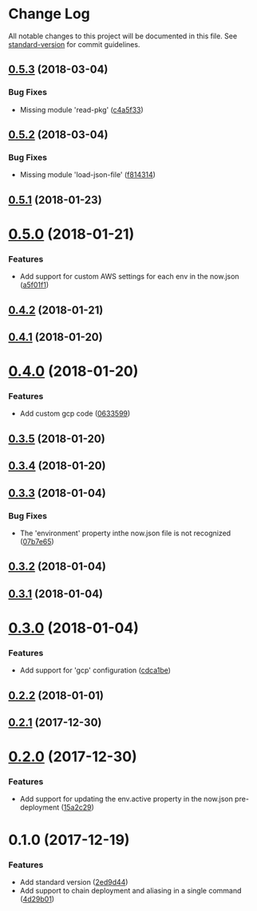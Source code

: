 # Change Log

All notable changes to this project will be documented in this file. See [standard-version](https://github.com/conventional-changelog/standard-version) for commit guidelines.

<a name="0.5.3"></a>
## [0.5.3](https://github.com/nicolasdao/now-flow/compare/v0.5.2...v0.5.3) (2018-03-04)


### Bug Fixes

* Missing module 'read-pkg' ([c4a5f33](https://github.com/nicolasdao/now-flow/commit/c4a5f33))



<a name="0.5.2"></a>
## [0.5.2](https://github.com/nicolasdao/now-flow/compare/v0.5.1...v0.5.2) (2018-03-04)


### Bug Fixes

* Missing module 'load-json-file' ([f814314](https://github.com/nicolasdao/now-flow/commit/f814314))



<a name="0.5.1"></a>
## [0.5.1](https://github.com/nicolasdao/now-flow/compare/v0.5.0...v0.5.1) (2018-01-23)



<a name="0.5.0"></a>
# [0.5.0](https://github.com/nicolasdao/now-flow/compare/v0.4.2...v0.5.0) (2018-01-21)


### Features

* Add support for custom AWS settings for each env in the now.json ([a5f01f1](https://github.com/nicolasdao/now-flow/commit/a5f01f1))



<a name="0.4.2"></a>
## [0.4.2](https://github.com/nicolasdao/now-flow/compare/v0.4.1...v0.4.2) (2018-01-21)



<a name="0.4.1"></a>
## [0.4.1](https://github.com/nicolasdao/now-flow/compare/v0.4.0...v0.4.1) (2018-01-20)



<a name="0.4.0"></a>
# [0.4.0](https://github.com/nicolasdao/now-flow/compare/v0.3.5...v0.4.0) (2018-01-20)


### Features

* Add custom gcp code ([0633599](https://github.com/nicolasdao/now-flow/commit/0633599))



<a name="0.3.5"></a>
## [0.3.5](https://github.com/nicolasdao/now-flow/compare/v0.3.4...v0.3.5) (2018-01-20)



<a name="0.3.4"></a>
## [0.3.4](https://github.com/nicolasdao/now-flow/compare/v0.3.3...v0.3.4) (2018-01-20)



<a name="0.3.3"></a>
## [0.3.3](https://github.com/nicolasdao/now-flow/compare/v0.3.2...v0.3.3) (2018-01-04)


### Bug Fixes

* The 'environment' property inthe now.json file is not recognized ([07b7e65](https://github.com/nicolasdao/now-flow/commit/07b7e65))



<a name="0.3.2"></a>
## [0.3.2](https://github.com/nicolasdao/now-flow/compare/v0.3.1...v0.3.2) (2018-01-04)



<a name="0.3.1"></a>
## [0.3.1](https://github.com/nicolasdao/now-flow/compare/v0.3.0...v0.3.1) (2018-01-04)



<a name="0.3.0"></a>
# [0.3.0](https://github.com/nicolasdao/now-flow/compare/v0.2.2...v0.3.0) (2018-01-04)


### Features

* Add support for 'gcp' configuration ([cdca1be](https://github.com/nicolasdao/now-flow/commit/cdca1be))



<a name="0.2.2"></a>
## [0.2.2](https://github.com/nicolasdao/now-flow/compare/v0.2.1...v0.2.2) (2018-01-01)



<a name="0.2.1"></a>
## [0.2.1](https://github.com/nicolasdao/now-flow/compare/v0.2.0...v0.2.1) (2017-12-30)



<a name="0.2.0"></a>
# [0.2.0](https://github.com/nicolasdao/now-flow/compare/v0.1.0...v0.2.0) (2017-12-30)


### Features

* Add support for updating the env.active property in the now.json pre-deployment ([15a2c29](https://github.com/nicolasdao/now-flow/commit/15a2c29))



<a name="0.1.0"></a>
# 0.1.0 (2017-12-19)


### Features

* Add standard version ([2ed9d44](https://github.com/nicolasdao/now-flow/commit/2ed9d44))
* Add support to chain deployment and aliasing in a single command ([4d29b01](https://github.com/nicolasdao/now-flow/commit/4d29b01))
